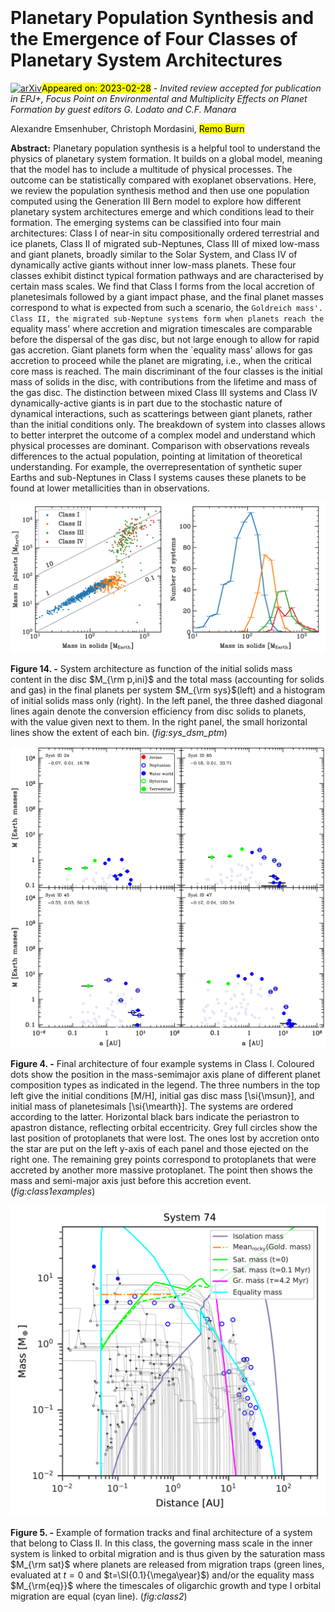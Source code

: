 <div class="macros" style="visibility:hidden;">
$\newcommand{\ensuremath}{}$
$\newcommand{\xspace}{}$
$\newcommand{\object}[1]{\texttt{#1}}$
$\newcommand{\farcs}{{.}''}$
$\newcommand{\farcm}{{.}'}$
$\newcommand{\arcsec}{''}$
$\newcommand{\arcmin}{'}$
$\newcommand{\ion}[2]{#1#2}$
$\newcommand{\textsc}[1]{\textrm{#1}}$
$\newcommand{\hl}[1]{\textrm{#1}}$
$\newcommand{\footnote}[1]{}$</div>

<div class="macros" style="visibility:hidden;">
$\newcommand{\ensuremath}{}$
$\newcommand{\xspace}{}$
$\newcommand{\object}[1]{\texttt{#1}}$
$\newcommand{\farcs}{{.}''}$
$\newcommand{\farcm}{{.}'}$
$\newcommand{\arcsec}{''}$
$\newcommand{\arcmin}{'}$
$\newcommand{\ion}[2]{#1#2}$
$\newcommand{\textsc}[1]{\textrm{#1}}$
$\newcommand{\hl}[1]{\textrm{#1}}$
$\newcommand{\footnote}[1]{}$</div>



<div id="title">

# Planetary Population Synthesis and the Emergence of Four Classes of Planetary System Architectures

</div>
<div id="comments">

[![arXiv](https://img.shields.io/badge/arXiv-2303.00012-b31b1b.svg)](https://arxiv.org/abs/2303.00012)<mark>Appeared on: 2023-02-28</mark> - _Invited review accepted for publication in EPJ+, Focus Point on Environmental and Multiplicity Effects on Planet Formation by guest editors G. Lodato and C.F. Manara_

</div>
<div id="authors">

Alexandre Emsenhuber, Christoph Mordasini, <mark>Remo Burn</mark>

</div>
<div id="abstract">

**Abstract:** Planetary population synthesis is a helpful tool to understand the physics of planetary system formation. It builds on a global model, meaning that the model has to include a multitude of physical processes. The outcome can be statistically compared with exoplanet observations. Here, we review the population synthesis method and then use one population computed using the Generation III Bern model to explore how different planetary system architectures emerge and which conditions lead to their formation. The emerging systems can be classified into four main architectures: Class I of near-in situ compositionally ordered terrestrial and ice planets, Class II of migrated sub-Neptunes, Class III of mixed low-mass and giant planets, broadly similar to the Solar System, and Class IV of dynamically active giants without inner low-mass planets. These four classes exhibit distinct typical formation pathways and are characterised by certain mass scales. We find that Class I forms from the local accretion of planetesimals followed by a giant impact phase, and the final planet masses correspond to what is expected from such a scenario, the `Goldreich mass'. Class II, the migrated sub-Neptune systems form when planets reach the `equality mass' where accretion and migration timescales are comparable before the dispersal of the gas disc, but not large enough to allow for rapid gas accretion. Giant planets form when the `equality mass' allows for gas accretion to proceed while the planet are migrating, i.e., when the critical core mass is reached. The main discriminant of the four classes is the initial mass of solids in the disc, with contributions from the lifetime and mass of the gas disc. The distinction between mixed Class III systems and Class IV dynamically-active giants is in part due to the stochastic nature of dynamical interactions, such as scatterings between giant planets, rather than the initial conditions only. The breakdown of system into classes allows to better interpret the outcome of a complex model and understand which physical processes are dominant. Comparison with observations reveals differences to the actual population, pointing at limitation of theoretical understanding. For example, the overrepresentation of synthetic super Earths and sub-Neptunes in Class I systems causes these planets to be found at lower metallicities than in observations.

</div>

<div id="div_fig1">

<img src="tmp_2303.00012/./sys_dsm_ptm.png" alt="Fig14.1" width="50%"/><img src="tmp_2303.00012/./sys_dsm.png" alt="Fig14.2" width="50%"/>

**Figure 14. -** System architecture as function of the initial solids mass content in the disc $M_{\rm p,ini}$ and the total mass (accounting for solids and gas) in the final planets per system $M_{\rm sys}$(left) and a histogram of initial solids mass only (right). In the left panel, the three dashed diagonal lines again denote the conversion efficiency from disc solids to planets, with the value given next to them. In the right panel, the small horizontal lines show the extent of each bin. (*fig:sys_dsm_ptm*)

</div>
<div id="div_fig2">

<img src="tmp_2303.00012/./classI.png" alt="Fig4" width="100%"/>

**Figure 4. -** Final architecture of four example systems in Class I. Coloured dots show the position in the mass-semimajor axis plane of different planet composition types as indicated in the legend. The three numbers in the top left give the initial conditions [M/H], initial gas disc mass [\si{\msun}], and initial mass of planetesimals [\si{\mearth}]. The systems are ordered according to the latter. Horizontal black bars indicate the periastron to apastron distance, reflecting  orbital eccentricity. Grey full circles show the last position of protoplanets that were lost. The ones lost by accretion onto the star are put on the left y-axis of each panel and those ejected on the right one. The remaining grey points correspond to protoplanets that were accreted by another more massive protoplanet. The point then shows the mass and semi-major axis just before this accretion event. (*fig:class1examples*)

</div>
<div id="div_fig3">

<img src="tmp_2303.00012/./am_timescales_sim0074.png" alt="Fig5" width="100%"/>

**Figure 5. -** Example of formation tracks and final architecture of a system that belong to Class II. In this class, the governing mass scale in the inner system is linked to orbital migration and is thus given by the saturation mass $M_{\rm sat}$ where planets are released from migration traps (green lines, evaluated at $t=0$ and $t=\SI{0.1}{\mega\year}$) and/or the equality mass $M_{\rm{eq}}$ where the timescales of oligarchic growth and type I orbital migration  are equal (cyan line). (*fig:class2*)

</div>
